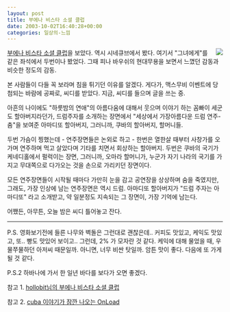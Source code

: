 ```yaml
---
layout: post
title: 부에나 비스타 소셜 클럽
date: 2003-10-02T16:40:28+00:00
categories: 일상의-느낌
---
```

<img src="/logs/archives/DSC01733.jpg" align="right" /><a href="http://www.bvsc.co.kr/">부에나 비스타 소셜 클럽</a>을 보았다. 역시 시네큐브에서 봤다. 여기서 "그녀에게"를 같은 좌석에서 두번이나 봤었다. 그때 피나 바우쉬의 현대무용을 보면서 느꼈던 감동과 비슷한 정도의 감동.

본 사람들이 다들 꼭 보라며 침을 튀기던 이유를 알겠다. 게다가, 맥스무비 이벤트에 당첨되는 바람에 공짜로, 씨디를 받았다. 지금, 씨디를 들으며 글을 쓰는 중.

아흔의 나이에도 "하룻밤의 연애"의 아름다움에 대해서 웃으며 이야기 하는 꼼빠이 세군도 할아버지라던가, 드럼주자를 소개하는 장면에서 "세상에서 가장아름다운 드럼 연주-춤"을 보여준 아마디또 할아버지, 그러니까, 쿠바의 할아버지, 할머니들.

두번 가슴이 찡했는데 - 연주장면들은 논외로 하고 - 한번은 열한살 때부터 사창가를 오가며 연주하며 먹고 살았다며 기타를 치면서 회상하는 할아버지. 두번은 쿠바의 국기가 케네디홀에서 펄럭이는 장면, 그러니까, 오마라 할머니가, 누군가 자기 나라의 국기를 가지고 무대쪽으로 다가오는 것을 손으로 가리키던 장면이다.

모든 연주장면들이 시작될 때마다 가만히 눈을 감고 공연장을 상상하며 숨을 죽였지만, 그래도, 가장 인상에 남는 연주장면은 역시 드럼. 아마디또 할아버지가 "드럼 주자는 아마디또" 라고 소개받고, 약 일분정도 지속되는 그 장면이, 가장 기억에 남는다.

어쨌든, 아무튼, 오늘 밤은 씨디 틀어놓고 잔다.

<hr />

P.S. 영화보기전에 들른 나무와 벽돌은 그런대로 괜찮은데.. 커피도 맛있고, 케익도 맛있고, 또.. 빵도 맛있어 보이고.. 그런데, 2% 가 모자란 것 같다. 케익에 대해 물었을 때, 우물쭈물하던 아저씨 때문일까. 아니면, 너무 비싼 탓일까. 암튼 맛이 좋다. 다음에 또 가게될 것 같다.

P.S.2 하바나에 가서 한 일년 바다를 보다가 오면 좋겠다.

참고 1. <a href="http://blog.webservices.or.kr/hollobit/archives/000123.html">hollobit님의 부에나 비스타 소셜 클럽</a>

참고 2. <a href="http://cyana.cafe24.com/mt/archives/000026.html">cuba 이야기가 잠깐 나오는 OnLoad</a>
